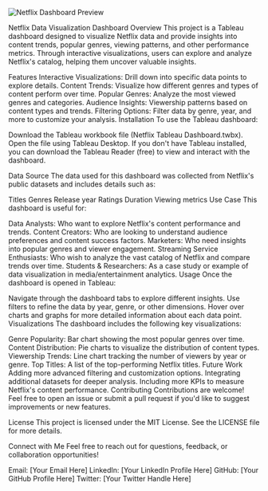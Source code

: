 ![Netflix Dashboard Preview]()

Netflix Data Visualization Dashboard
Overview
This project is a Tableau dashboard designed to visualize Netflix data and provide insights into content trends, popular genres, viewing patterns, and other performance metrics. Through interactive visualizations, users can explore and analyze Netflix's catalog, helping them uncover valuable insights.

Features
Interactive Visualizations: Drill down into specific data points to explore details.
Content Trends: Visualize how different genres and types of content perform over time.
Popular Genres: Analyze the most viewed genres and categories.
Audience Insights: Viewership patterns based on content types and trends.
Filtering Options: Filter data by genre, year, and more to customize your analysis.
Installation
To use the Tableau dashboard:

Download the Tableau workbook file (Netflix Tableau Dashboard.twbx).
Open the file using Tableau Desktop.
If you don't have Tableau installed, you can download the Tableau Reader (free) to view and interact with the dashboard.

Data Source
The data used for this dashboard was collected from Netflix's public datasets and includes details such as:

Titles
Genres
Release year
Ratings
Duration
Viewing metrics
Use Case
This dashboard is useful for:

Data Analysts: Who want to explore Netflix's content performance and trends.
Content Creators: Who are looking to understand audience preferences and content success factors.
Marketers: Who need insights into popular genres and viewer engagement.
Streaming Service Enthusiasts: Who wish to analyze the vast catalog of Netflix and compare trends over time.
Students & Researchers: As a case study or example of data visualization in media/entertainment analytics.
Usage
Once the dashboard is opened in Tableau:

Navigate through the dashboard tabs to explore different insights.
Use filters to refine the data by year, genre, or other dimensions.
Hover over charts and graphs for more detailed information about each data point.
Visualizations
The dashboard includes the following key visualizations:

Genre Popularity: Bar chart showing the most popular genres over time.
Content Distribution: Pie charts to visualize the distribution of content types.
Viewership Trends: Line chart tracking the number of viewers by year or genre.
Top Titles: A list of the top-performing Netflix titles.
Future Work
Adding more advanced filtering and customization options.
Integrating additional datasets for deeper analysis.
Including more KPIs to measure Netflix's content performance.
Contributing
Contributions are welcome! Feel free to open an issue or submit a pull request if you'd like to suggest improvements or new features.

License
This project is licensed under the MIT License. See the LICENSE file for more details.

Connect with Me
Feel free to reach out for questions, feedback, or collaboration opportunities!

Email: [Your Email Here]
LinkedIn: [Your LinkedIn Profile Here]
GitHub: [Your GitHub Profile Here]
Twitter: [Your Twitter Handle Here]
